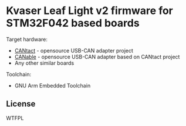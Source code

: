 # Kvaser Leaf Light v2 firmware for STM32F042 based boards

Target hardware:
* [CANtact] - opensource USB-CAN adapter project
* [CANable] - opensource USB-CAN adapter based on CANtact project
* Any other similar boards


Toolchain:
- GNU Arm Embedded Toolchain


License
----

WTFPL


[CANtact]: <https://linklayer.github.io/cantact/>
[CANable]: <https://canable.io/>
